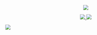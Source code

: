 <p align="center">
  <a href="https://wakatime.com/@rudnam">
  <img src="https://wakatime.com/badge/user/2d51cbf8-4a24-49f7-a1bb-6b7ff92c6163.svg" align="center">
  </a>
</p>
<p align="center">
  <a href="https://github.com/rudnam?tab=repositories">
  <img src="https://github-readme-stats.vercel.app/api?username=rudnam&show_icons=true&theme=dark&border_color=404040&custom_title=rudnam's%20Github%20Stats"/>
  </a>
  <a href="https://wakatime.com/@rudnam">
  <img src="https://github-readme-stats.vercel.app/api/wakatime?username=rudnam&theme=dark&border_color=404040&range=all_time&layout=compact&langs_count=6"/>
  </a>
</p>

![](https://hit.yhype.me/github/profile?user_id=70255485)

